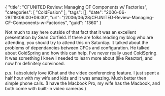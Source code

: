 {
	"title": "CFUNITED Review: Managing CF Components w/ Factories",
	"categories": [
		"ColdFusion"
	],
	"tags": [],
	"date": "2006-06-28T19:06:00+06:00",
	"url": "/2006/06/28/CFUNITED-Review-Managing-CF-Components-w-Factories",
	"guid": "1360"
}

Not much to say here outside of that fact that it was an excellent presentation by Sean Corfield. If there are folks reading my blog who are attending, you should try to attend this on Saturday. It talked about the problems of dependancies between CFCs and configuration. He talked about ColdSpring and how this can help. I've never really used ColdSpring. It was something I knew I needed to learn more about (like Reactor), and now I'm definitely convinced. 

p.s. I absolutely love iChat and the video conferencing feature. I just spent a half hour with my wife and kids and it was amazing. Much better then simple phone calls. (I have the Macbook Pro, my wife has the Macbook, and both come with built-in video cameras.)
